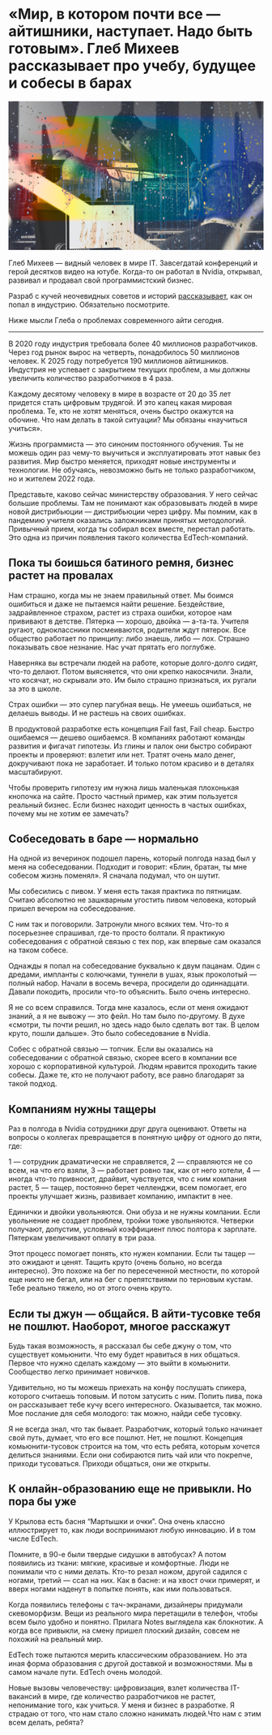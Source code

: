 # «Мир, в котором почти все — айтишники, наступает. Надо быть готовым». Глеб Михеев рассказывает про учебу, будущее и собесы в барах

![img](preview.jpg)

Глеб Михеев — видный человек в мире IT. Завсегдатай конференций и герой десятков видео на ютубе. Когда-то он работал в Nvidia, открывал, развивал и продавал свой программистский бизнес.

Разраб с кучей неочевидных советов и историй [рассказывает](https://www.youtube.com/watch?v=hamdtY6laR8&t=2311s), как он попал в индустрию. Обязательно посмотрите.

Ниже мысли Глеба о проблемах современного айти сегодня.

------

В 2020 году индустрия требовала более 40 миллионов разработчиков. Через год рынок вырос на четверть, понадобилось 50 миллионов человек. К 2025 году потребуется 190 миллионов айтишников. Индустрия не успевает с закрытием текущих проблем, а мы должны увеличить количество разработчиков в 4 раза.

Каждому десятому человеку в мире в возрасте от 20 до 35 лет придется стать цифровым трудягой. И это капец какая мировая проблема. Те, кто не хотят меняться, очень быстро окажутся на обочине. Что нам делать в такой ситуации? Мы обязаны «научиться учиться».

Жизнь программиста — это синоним постоянного обучения. Ты не можешь один раз чему-то выучиться и эксплуатировать этот навык без развития. Мир быстро меняется, приходят новые инструменты и технологии. Не обучаясь, невозможно быть не только разработчиком, но и жителем 2022 года. 

Представьте, каково сейчас министерству образования. У него сейчас большие проблемы. Там не понимают как образовывать людей в мире новой дистрибьюции — дистрибьюции через цифру. Мы помним, как в пандемию учителя оказались заложниками принятых методологий. Привычный прием, когда ты собирал всех вместе, перестал работать. Это одна из причин появления такого количества EdTech-компаний.


## Пока ты боишься батиного ремня, бизнес растет на провалах

Нам страшно, когда мы не знаем правильный ответ. Мы боимся ошибиться и даже не пытаемся найти решение. Бездействие, задрайвленное страхом, растет из страха ошибки, которое нам прививают в детстве. Пятерка — хорошо, двойка — а-та-та. Учителя ругают, одноклассники посмеиваются, родители ждут пятерок. Все общество работает по принципу: либо знаешь, либо — лох. Страшно показывать свое незнание. Нас учат прятать его поглубже.

Наверняка вы встречали людей на работе, которые долго-долго сидят, что-то делают. Потом выясняется, что они крепко накосячили. Знали, что косячат, но скрывали это. Им было страшно признаться, их ругали за это в школе.

Страх ошибки — это супер пагубная вещь. Не умеешь ошибаться, не делаешь выводы. И не растешь на своих ошибках.

В продуктовой разработке есть концепция Fail fast, Fail cheap. Быстро ошибаемся — дешево ошибаемся. В компаниях работают команды развития и фигачат гипотезы. Из глины и палок они быстро собирают проекты и проверяют: взлетит или нет. Тратят очень мало денег, докручивают пока не заработает. И только потом красиво и в деталях масштабируют.

Чтобы проверить гипотезу им нужна лишь маленькая плохонькая кнопочка на сайте. Просто частный пример, как этим пользуется реальный бизнес. Если бизнес находит ценность в частых ошибках, почему мы не хотим ее замечать?


## Собеседовать в баре — нормально

На одной из вечеринок подошел парень, который полгода назад был у меня на собеседовании. Подходит и говорит: «Блин, братан, ты мне собесом жизнь поменял». Я сначала подумал, что он шутит.

Мы собесились с пивом. У меня есть такая практика по пятницам. Считаю абсолютно не зашкварным угостить пивом человека, который пришел вечером на собеседование.

С ним так и поговорили. Затронули много всяких тем. Что-то я посерьезнее спрашивал, где-то просто болтали. Я практикую собеседования с обратной связью с тех пор, как впервые сам оказался на таком собесе.

Однажды я попал на собеседование буквально к двум пацанам. Один с дредами, импланты с колючками, туннели в ушах, язык проколотый — полный набор. Начали в восемь вечера, просидели до одиннадцати. Давали покодить, просили что-то объяснить. Было очень интересно.

Я не со всем справился. Тогда мне казалось, если от меня ожидают знаний, а я не вывожу — это фейл. Но там было по-другому. В духе «смотри, ты почти решил, но здесь надо было сделать вот так. В целом круто, пошли дальше». Это было собеседование в Nvidia.

Собес с обратной связью — топчик. Если вы оказались на собеседовании с обратной связью, скорее всего в компании все хорошо с корпоративной культурой. Людям нравится проходить такие собесы. Даже те, кто не получают работу, все равно благодарят за такой подход.


## Компаниям нужны тащеры

Раз в полгода в Nvidia сотрудники друг друга оценивают. Ответы на вопросы о коллегах превращается в понятную цифру от одного до пяти, где:

1 — сотрудник драматически не справляется,
2 — справляются не со всем, на что его взяли,
3 — работает ровно так, как от него хотели,
4 — иногда что-то привносит, драйвит, чувствуется, что с ним компания растет,
5 — тащер, постоянно берет челленджи, всем помогает, его проекты улучшает жизнь, развивает компанию, импактит в нее.

Единички и двойки увольняются. Они обуза и не нужны компании. Если увольнение не создает проблем, тройки тоже увольняются. Четверки получают, допустим, условный коэффициент плюс полтора к зарплате. Пятеркам увеличивают оплату в три раза. 

Этот процесс помогает понять, кто нужен компании. Если ты тащер — это ожидают и ценят. Тащить круто (очень больно, но всегда интересно). Это похоже на бег по пересеченной местности, по которой еще никто не бегал, или на бег с препятствиями по терновым кустам. Тебе реально тяжело, но от этого очень круто.


## Если ты джун — общайся. В айти-тусовке тебя не пошлют. Наоборот, многое расскажут

Будь такая возможность, я рассказал бы себе джуну о том, что существует комьюнити. Что ему будет нравиться в них общаться. Первое что нужно сделать каждому — это выйти в комьюнити. Сообщество легко принимает новичков.

Удивительно, но ты можешь приехать на конфу послушать спикера, которого считаешь топовым. И потом затусить с ним. Попить пива, пока он рассказывает тебе кучу всего интересного. Оказывается, так можно. Мое послание для себя молодого: так можно, найди себе тусовку.

Я не всегда знал, что так бывает. Разработчик, который только начинает свой путь, думает, что его все пошлют. Нет, не пошлют. Концепция комьюнити-тусовок строится на том, что есть ребята, которым хочется делиться знаниями. Если они собираются пить чай или что покрепче, приходи тусоваться. Приходи общаться, они же открыты.


## К онлайн-образованию еще не привыкли. Но пора бы уже

У Крылова есть басня “Мартышки и очки”. Она очень классно иллюстрирует то, как люди воспринимают любую инновацию. И в том числе EdTech.

Помните, в 90-е были твердые сидушки в автобусах? А потом появились из ткани: мягкие, красивые и комфортные. Люди не понимали что с ними делать. Кто-то резал ножом, другой садился с ногами, третий — ссал на них. Как в басне: и на хвост очки примерят, и вверх ногами наденут в попытке понять, как ими пользоваться.

Когда появились телефоны с тач-экранами, дизайнеры придумали скевоморфизм. Вещи из реального мира перетащили в телефон, чтобы всем было удобно и понятно. Прилага Notes выглядела как блокнотик. А когда все привыкли, на смену пришел плоский дизайн, совсем не похожий на реальный мир.

EdTech тоже пытаются мерить классическим образованием. Но эта иная форма образования с другой доставкой и возможностями. Мы в самом начале пути. EdTech очень молодой.

Новые вызовы человечеству: цифровизация, взлет количества IT-вакансий в мире, где количество разработчиков не растет, непонимание того, как учиться. У меня и бизнес в разработке. Я страдаю от того, что нам стало сложно нанимать людей.Что нам с этим всем делать, ребята? 
